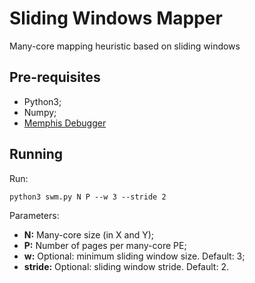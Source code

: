 # Sliding Windows Mapper
Many-core mapping heuristic based on sliding windows

## Pre-requisites

* Python3;
* Numpy;
* [Memphis Debugger](https://github.com/gaph-pucrs/MA-Memphis/blob/master/docs/Debugger.md)

## Running

Run:
```
python3 swm.py N P --w 3 --stride 2
```

Parameters:
* **N:** Many-core size (in X and Y);
* **P:** Number of pages per many-core PE;
* **w:** Optional: minimum sliding window size. Default: 3;
* **stride:** Optional: sliding window stride. Default: 2.
